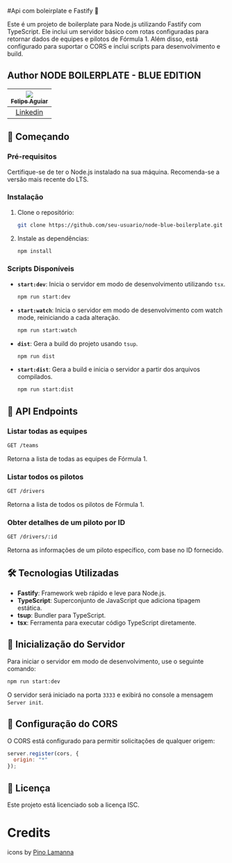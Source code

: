 
#Api com boleirplate e Fastify 🚀

Este é um projeto de boilerplate para Node.js utilizando Fastify com TypeScript. Ele inclui um servidor básico com rotas configuradas para retornar dados de equipes e pilotos de Fórmula 1. Além disso, está configurado para suportar o CORS e inclui scripts para desenvolvimento e build.

## Author NODE BOILERPLATE - BLUE EDITION

| [<img src="https://avatars3.githubusercontent.com/u/37452836?s=96&v=4"><br><sub>Felipe Aguiar</sub>](https://github.com/felipeAguiarCode) |
| :---------------------------------------------------------------------------------------------------------------------------------------: |
|                                            [Linkedin](www.linkedin.com/in/felipe-aguiar-exe/)                                             |


## 🚀 Começando

### Pré-requisitos

Certifique-se de ter o Node.js instalado na sua máquina. Recomenda-se a versão mais recente do LTS.

### Instalação

1. Clone o repositório:

   ```bash
   git clone https://github.com/seu-usuario/node-blue-boilerplate.git
   ```

2. Instale as dependências:

   ```bash
   npm install
   ```

### Scripts Disponíveis

- **`start:dev`**: Inicia o servidor em modo de desenvolvimento utilizando `tsx`.
  
  ```bash
  npm run start:dev
  ```

- **`start:watch`**: Inicia o servidor em modo de desenvolvimento com watch mode, reiniciando a cada alteração.

  ```bash
  npm run start:watch
  ```

- **`dist`**: Gera a build do projeto usando `tsup`.

  ```bash
  npm run dist
  ```

- **`start:dist`**: Gera a build e inicia o servidor a partir dos arquivos compilados.

  ```bash
  npm run start:dist
  ```

## 🚀 API Endpoints

### Listar todas as equipes

```bash
GET /teams
```

Retorna a lista de todas as equipes de Fórmula 1.

### Listar todos os pilotos

```bash
GET /drivers
```

Retorna a lista de todos os pilotos de Fórmula 1.

### Obter detalhes de um piloto por ID

```bash
GET /drivers/:id
```

Retorna as informações de um piloto específico, com base no ID fornecido.

## 🛠️ Tecnologias Utilizadas

- **Fastify**: Framework web rápido e leve para Node.js.
- **TypeScript**: Superconjunto de JavaScript que adiciona tipagem estática.
- **tsup**: Bundler para TypeScript.
- **tsx**: Ferramenta para executar código TypeScript diretamente.

## 🚀 Inicialização do Servidor

Para iniciar o servidor em modo de desenvolvimento, use o seguinte comando:

```bash
npm run start:dev
```

O servidor será iniciado na porta `3333` e exibirá no console a mensagem `Server init`.

## 🔧 Configuração do CORS

O CORS está configurado para permitir solicitações de qualquer origem:

```javascript
server.register(cors, {
  origin: "*"
});
```

## 📜 Licença

Este projeto está licenciado sob a licença ISC.


# Credits

icons by [Pino Lamanna][dribble-icon]

[typescript]: https://www.typescriptlang.org/
[typescript-5-4]: https://www.typescriptlang.org/
[ts-badge]: https://img.shields.io/badge/TypeScript-5.4-blue.svg
[nodejs-badge]: https://img.shields.io/badge/Node.js->=%2020.00-blue.svg
[nodejs]: https://nodejs.org/
[dribble-icon]: https://dribbble.com/Schakalwal
[typescript-npm]: https://www.npmjs.com/package/typescript
[tsx-npm]: https://www.npmjs.com/package/tsx
[tsup-npm]: https://www.npmjs.com/package/tsup
[@types/node-npm]: https://www.npmjs.com/package/@types/node
